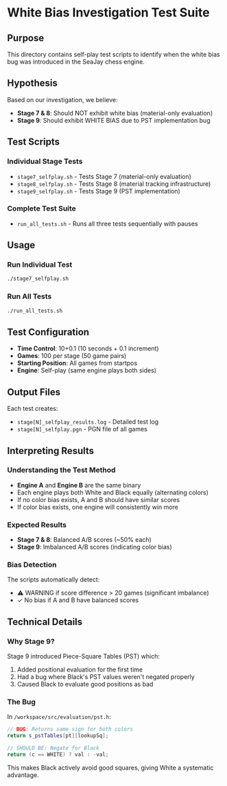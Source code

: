 # White Bias Investigation Test Suite

## Purpose
This directory contains self-play test scripts to identify when the white bias bug was introduced in the SeaJay chess engine.

## Hypothesis
Based on our investigation, we believe:
- **Stage 7 & 8**: Should NOT exhibit white bias (material-only evaluation)
- **Stage 9**: Should exhibit WHITE BIAS due to PST implementation bug

## Test Scripts

### Individual Stage Tests
- `stage7_selfplay.sh` - Tests Stage 7 (material-only evaluation)
- `stage8_selfplay.sh` - Tests Stage 8 (material tracking infrastructure)
- `stage9_selfplay.sh` - Tests Stage 9 (PST implementation)

### Complete Test Suite
- `run_all_tests.sh` - Runs all three tests sequentially with pauses

## Usage

### Run Individual Test
```bash
./stage7_selfplay.sh
```

### Run All Tests
```bash
./run_all_tests.sh
```

## Test Configuration
- **Time Control**: 10+0.1 (10 seconds + 0.1 increment)
- **Games**: 100 per stage (50 game pairs)
- **Starting Position**: All games from startpos
- **Engine**: Self-play (same engine plays both sides)

## Output Files
Each test creates:
- `stage[N]_selfplay_results.log` - Detailed test log
- `stage[N]_selfplay.pgn` - PGN file of all games

## Interpreting Results

### Understanding the Test Method
- **Engine A** and **Engine B** are the same binary
- Each engine plays both White and Black equally (alternating colors)
- If no color bias exists, A and B should have similar scores
- If color bias exists, one engine will consistently win more

### Expected Results
- **Stage 7 & 8**: Balanced A/B scores (~50% each)
- **Stage 9**: Imbalanced A/B scores (indicating color bias)

### Bias Detection
The scripts automatically detect:
- ⚠️ WARNING if score difference > 20 games (significant imbalance)
- ✓ No bias if A and B have balanced scores

## Technical Details

### Why Stage 9?
Stage 9 introduced Piece-Square Tables (PST) which:
1. Added positional evaluation for the first time
2. Had a bug where Black's PST values weren't negated properly
3. Caused Black to evaluate good positions as bad

### The Bug
In `/workspace/src/evaluation/pst.h`:
```cpp
// BUG: Returns same sign for both colors
return s_pstTables[pt][lookupSq];

// SHOULD BE: Negate for Black
return (c == WHITE) ? val : -val;
```

This makes Black actively avoid good squares, giving White a systematic advantage.